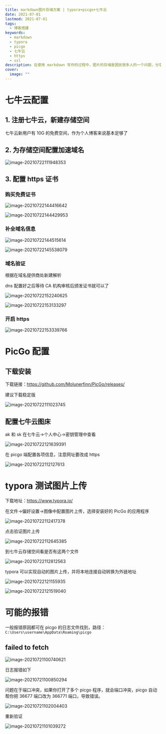```yaml
---
title: markdown图片存储方案 | typora+picgo+七牛云
date: 2021-07-01
lastmod: 2021-07-01
tags:
  - 博客搭建
keywords:
  - markdown
  - typora
  - picgo
  - 七牛云
  - https
  - ssl
description: 在使用 markdown 写作的过程中，图片的存储是困扰很多人的一个问题，分享下我目前采用的 typora+picgo+七牛云的图床配置流程
cover:
  image: ""
---
```


# 七牛云配置

## 1. 注册七牛云，新建存储空间

七牛云新用户有 10G 的免费空间，作为个人博客来说基本足够了

## 2. 为存储空间配置加速域名

![image-20210722111948353](https://image.lvbibir.cn/blog/20210722121833.png)

## 3. 配置 https 证书

### 购买免费证书

![image-20210722144416642](https://image.lvbibir.cn/blog/image-20210722144416642.png)

![image-20210722144429953](https://image.lvbibir.cn/blog/image-20210722144429953.png)

### 补全域名信息

![image-20210722144515614](https://image.lvbibir.cn/blog/image-20210722144515614.png)

![image-20210722145538079](https://image.lvbibir.cn/blog/image-20210722145538079.png)

### 域名验证

根据在域名提供商处新建解析

dns 配置好之后等待 CA 机构审核后颁发证书就可以了

![image-20210722152240625](https://image.lvbibir.cn/blog/image-20210722152240625.png)

![image-20210722153133297](https://image.lvbibir.cn/blog/image-20210722153133297.png)

### 开启 https

![image-20210722153339766](https://image.lvbibir.cn/blog/image-20210722153339766.png)

# PicGo 配置

## 下载安装

下载链接：<https://github.com/Molunerfinn/PicGo/releases/>

建议下载稳定版

![image-20210722111023745](https://image.lvbibir.cn/blog/20210722121831.png)

## 配置七牛云图床

ak 和 sk 在七牛云→个人中心→密钥管理中查看

![image-20210722121639391](https://image.lvbibir.cn/blog/20210722121834.png)

在 picgo 端配置各项信息，注意网址要改成 https

![image-20210722112127613](https://image.lvbibir.cn/blog/20210722121835.png)

# typora 测试图片上传

下载地址：<https://www.typora.io/>

在文件→偏好设置→图像中配置图片上传，选择安装好的 PicGo 的应用程序

![image-20210722112417378](https://image.lvbibir.cn/blog/20210722121836.png)

点击验证图片上传

![image-20210722112645385](https://image.lvbibir.cn/blog/20210722121837.png)

到七牛云存储空间看是否有这两个文件

![image-20210722112812563](https://image.lvbibir.cn/blog/20210722121838.png)

typora 可以实现自动的图片上传，并将本地连接自动转换为外链地址

![image-20210722121155935](https://image.lvbibir.cn/blog/20210722121839.png)

![image-20210722121519040](https://image.lvbibir.cn/blog/20210722121519.png)

# 可能的报错

一般报错原因都可在 picgo 的日志文件找到，路径：`C:\Users\username\AppData\Roaming\picgo`

## failed to fetch

![image-20210721100740621](https://image.lvbibir.cn/blog/image-20210721100850294.png)

日志报错如下

![image-20210721100850294](https://image.lvbibir.cn/blog/image-20210721102004403.png)

问题在于端口冲突，如果你打开了多个 picgo 程序，就会端口冲突，picgo 自动帮你把 36677 端口改为 366771 端口，导致错误。

![image-20210721102004403](https://image.lvbibir.cn/blog/image-20210721101018536.png)

重新验证

![image-20210721101039272](https://image.lvbibir.cn/blog/image-20210721100740621.png)
